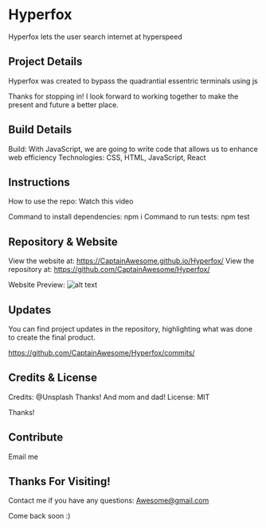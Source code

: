 
# Hyperfox
Hyperfox lets the user search internet at hyperspeed

## Project Details

Hyperfox was created to bypass the quadrantial essentric terminals using js

Thanks for stopping in! I look forward to working together to make the present and future a better place.

## Build Details

Build: With JavaScript, we are going to write code that allows us to enhance web efficiency
Technologies: CSS, HTML, JavaScript, React

## Instructions

How to use the repo: Watch this video

Command to install dependencies: npm i
Command to run tests: npm test

## Repository & Website

View the website at: https://CaptainAwesome.github.io/Hyperfox/
View the repository at: https://github.com/CaptainAwesome/Hyperfox/

Website Preview: ![alt text](https://CaptainAwesome.github.io/Hyperfox/Assets/Images/PUTIMAGEHERE)

## Updates

You can find project updates in the repository, highlighting what was done to create the final product.

https://github.com/CaptainAwesome/Hyperfox/commits/

## Credits & License

Credits: @Unsplash Thanks! And mom and dad!
License: MIT

Thanks! 

## Contribute

Email me

## Thanks For Visiting!

Contact me if you have any questions: Awesome@gmail.com

Come back soon :)
